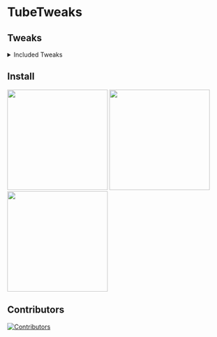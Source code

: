 # TubeTweaks

## Tweaks

<details markdown="block">
  <summary>
    Included Tweaks
  </summary>

| **Name**              | **Description**                                                                 |
|-----------------------|---------------------------------------------------------------------------------|
| Gonerino              | Block specific channels and automatically remove their videos from your feed.  |
| YTLite                | A tweak that enhances the YouTube experience by removing ads, enabling background playback, and offering over 60 customization options. |
| YTABConfig            | Adds a new section named "A/B" in the YouTube app settings where all features can be toggled freely by the user. |
| YTVideoOverlay        | A helper tweak that adds buttons on the YouTube video overlay.                 |
| DontEatMyContent      | Prevents the notch/Dynamic Island from covering 2:1 video content in YouTube.  |

</details>

## Install
  
<a href="https://tinyurl.com/4ecj45xd"><img src="https://adriancastro.dev/0byxzkzdsauj.png" width="230"></a>
<a href="https://tinyurl.com/44eymyaf"><img src="https://i.imgur.com/dsbDLK9.png" width="230"></a>
<a href="https://tinyurl.com/4uwe8437"><img src="https://i.imgur.com/46qhEAv.png" width="230"></a>

## Contributors

[![Contributors](https://contrib.rocks/image?repo=castdrian/TubeTweaks)](https://github.com/castdrian/TubeTweaks/graphs/contributors)
